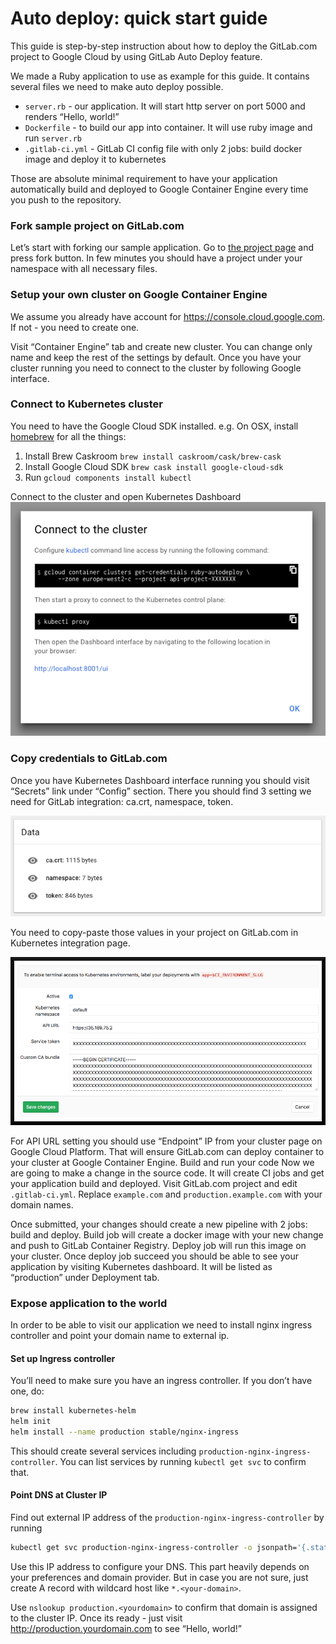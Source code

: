 # Auto deploy: quick start guide

This guide is step-by-step instruction about how to deploy the GitLab.com project to Google Cloud by using GitLab Auto Deploy feature.

We made a Ruby application to use as example for this guide. It contains several files we need to make auto deploy possible. 

* `server.rb` - our application. It will start http server on port 5000 and renders “Hello, world!” 
* `Dockerfile` - to build our app into container. It will use ruby image and run `server.rb`
* `.gitlab-ci.yml` - GitLab CI config file with only 2 jobs: build docker image and deploy it to kubernetes

Those are absolute minimal requirement to have your application automatically build and deployed to Google Container Engine every time you push to the repository. 

### Fork sample project on GitLab.com

Let’s start with forking our sample application. Go to [the project page](https://gitlab.com/gitlab-examples/ruby-autodeploy) and press fork button. In few minutes you should have a project under your namespace with all necessary files.  

### Setup your own cluster on Google Container Engine

We assume you already have account for https://console.cloud.google.com. If not - you need to create one. 

Visit “Container Engine” tab and create new cluster. You can change only name and keep the rest of the settings by default.  Once you have your cluster running you need to connect to the cluster by following Google interface.

### Connect to Kubernetes cluster

You need to have the Google Cloud SDK installed. e.g.
On OSX, install [homebrew](https://brew.sh) for all the things:

1. Install Brew Caskroom `brew install caskroom/cask/brew-cask`
2. Install Google Cloud SDK `brew cask install google-cloud-sdk`
3. Run `gcloud components install kubectl`

Connect to the cluster and open Kubernetes Dashboard ![connect to cluster](img/guide_connect_cluster.png)


### Copy credentials to GitLab.com

Once you have Kubernetes Dashboard interface running you should visit “Secrets” link under “Config” section. There you should find 3 setting we need for GitLab integration: ca.crt, namespace, token.

![connect to cluster](img/guide_secret.png)

You need to copy-paste those values in your project on GitLab.com in Kubernetes integration page. 

![connect to cluster](img/guide_integration.png)

For API URL setting you should use “Endpoint” IP from your cluster page on Google Cloud Platform. That will ensure GitLab.com can deploy container to your cluster at Google Container Engine. 
Build and run your code
Now we are going to make a change in the source code. It will create CI jobs and get your application build and deployed. Visit GitLab.com project and edit `.gitlab-ci.yml`. Replace `example.com` and `production.example.com` with your domain names.  

Once submitted, your changes should create a new pipeline with 2 jobs: build and deploy. Build job will create a docker image with your new change and push to GitLab Container Registry. Deploy job will run this image on your cluster. Once deploy job succeed you should be able to see your application by visiting Kubernetes dashboard. It will be listed as “production” under Deployment tab. 

### Expose application to the world

In order to be able to visit our application we need to install nginx ingress controller and point your domain name to external ip. 

#### Set up Ingress controller

You’ll need to make sure you have an ingress controller. If you don’t have one, do:

```sh
brew install kubernetes-helm
helm init
helm install --name production stable/nginx-ingress
```

This should create several services including `production-nginx-ingress-controller`. You can list services by running `kubectl get svc` to confirm that.

#### Point DNS at Cluster IP

Find out external IP address of the `production-nginx-ingress-controller` by running 

```sh
kubectl get svc production-nginx-ingress-controller -o jsonpath='{.status.loadBalancer.ingress[0].ip}'
```

Use this IP address to configure your DNS. This part heavily depends on your preferences and domain provider. But in case you are not sure, just create A record with wildcard host like `*.<your-domain>`.

Use `nslookup production.<yourdomain>` to confirm that domain is assigned to the cluster IP. 
Once its ready - just visit http://production.yourdomain.com to see “Hello, world!”

